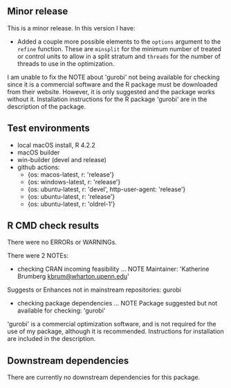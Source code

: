 ## Minor release
This is a minor release. In this version I have:
* Added a couple more possible elements to the `options` argument to the `refine` function. These are `minsplit` for the minimum number of treated or control units to allow in a split stratum and `threads` for the number of threads to use in the optimization.

I am unable to fix the NOTE about 'gurobi' not being available for checking since it is a commercial software and the R package must be downloaded from their website. However, it is only suggested and the package works without it. Installation instructions for the R package 'gurobi' are in the description of the package.

## Test environments
- local macOS install, R 4.2.2
- macOS builder
- win-builder (devel and release)
- github actions:
    - {os: macos-latest,   r: 'release'}
    - {os: windows-latest, r: 'release'}
    - {os: ubuntu-latest,   r: 'devel', http-user-agent: 'release'}
    - {os: ubuntu-latest,   r: 'release'}
    - {os: ubuntu-latest,   r: 'oldrel-1'}

## R CMD check results
There were no ERRORs or WARNINGs.

There were 2 NOTEs:

 * checking CRAN incoming feasibility ... NOTE
Maintainer: 'Katherine Brumberg <kbrum@wharton.upenn.edu>'

Suggests or Enhances not in mainstream repositories:
  gurobi
    
* checking package dependencies ... NOTE
Package suggested but not available for checking: 'gurobi'

'gurobi' is a commercial optimization software, and is not required for the use of my package, although it is recommended. Instructions for installation are included in the description. 

## Downstream dependencies
There are currently no downstream dependencies for this package. 
